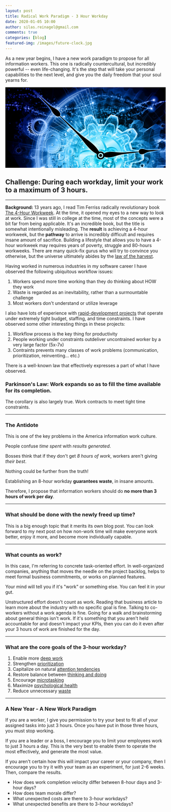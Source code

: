 ```yaml
---
layout: post
title: Radical Work Paradigm - 3 Hour Workday
date: 2020-01-05 10:00
author: silas.reinagel@gmail.com
comments: true
categories: [blog]
featured-img: /images/future-clock.jpg
---
```


As a new year begins, I have a new work paradigm to propose for all information workers. This one is radically countercultural, but incredibly powerful -- even life-changing. It's the step that will take your personal capabilities to the next level, and give you the daily freedom that your soul yearns for. 

<img src="/images/future-clock.jpg" alt="Gorgeous futuristic clock." />

## Challenge: During each workday, limit your work to a maximum of 3 hours. 

----

**Background:** 13 years ago, I read Tim Ferriss radically revolutionary book [The 4-Hour Workweek](https://fourhourworkweek.com/). At the time, it opened my eyes to a new way to look at work. Since I was still in college at the time, most of the concepts were a bit far from being applicable. It's an incredible book, but the title is somewhat intentionally misleading. The **result** is achieving a 4-hour workweek, but the **pathway** to arrive is incredibly difficult and requires insane amount of sacrifice. Building a lifestyle that allows you to have a 4-hour workweek may requires years of poverty, struggle and 80-hours workweeks. There are many quick-fix gurus who will try to convince you otherwise, but the universe ultimately abides by the [law of the harvest](https://tonyevans.org/the-law-of-the-harvest/).

Having worked in numerous industries in my software career I have observed the following ubiquitous workflow issues:

1. Workers spend more time working than they do thinking about HOW they work
2. Waste is regarded as an inevitability, rather than a surmountable challenge
3. Most workers don't understand or utilize leverage

I also have lots of experience with [rapid-development projects](/blog/2018/08/13/supersonic-project-velocity/) that operate under extremely tight budget, staffing, and time constraints. I have observed some other interesting things in these projects:

1. Workflow process is the key thing for productivity
2. People working under constraints outdeliver uncontrained worker by a very large factor (5x-7x)
3. Contraints prevents many classes of work problems (communication, prioritization, reinventing... etc.)

There is a well-known law that effectively expresses a part of what I have observed. 

### Parkinson's Law: Work expands so as to fill the time available for its completion.

The corollary is also largely true. Work contracts to meet tight time constraints.

----

### The Antidote

This is one of the key problems in the America information work culture.

People confuse *time spent* with *results generated*. 

Bosses think that if they don't get *8 hours of work*, workers aren't giving *their best*.

Nothing could be further from the truth!

Establishing an 8-hour workday **guarantees waste**, in insane amounts.

Therefore, I propose that information workers should do **no more than 3 hours of work per day**.

---

### What should be done with the newly freed up time?

This is a big enough topic that it merits its own blog post. You can look forward to my next post on how non-work time will make everyone work better, enjoy it more, and become more individually capable.

----

### What counts as work?

In this case, I'm referring to concrete task-oriented effort. In well-organized companies, anything that moves the needle on the project backlog, helps to meet formal business commitments, or works on planned features.

Your mind will tell you if it's "work" or something else. You can feel it in your gut.

Unstructured effort doesn't count as work. Reading that business article to learn more about the industry with no specific goal is fine. Talking to co-workers without a work agenda is fine. Going for a walk and brainstorming about general things isn't work. If it's something that you aren't held accountable for and doesn't impact your KPIs, then you can do it even after your 3 hours of work are finished for the day. 

----

### What are the core goals of the 3-hour workday?

1. Enable more [deep work](https://doist.com/blog/complete-guide-to-deep-work/)
2. Strengthen [prioritization](https://www.franklincovey.com/the-7-habits/habit-3.html)
3. Capitalize on natural [attention tendencies](https://www.focusboosterapp.com/blog/the-science-behind-the-pomodoro-technique/)
4. Restore balance between [thinking and doing](https://dariusforoux.com/20-80-rule-of-effective-thinking/)
5. Encourage [microtasking](https://www.yegor256.com/2017/11/28/microtasking.html)
6. Maximize [psychological health](https://www.amazon.com/Margin-Restoring-Emotional-Financial-Overloaded/dp/1576836827)
7. Reduce unnecessary [waste](https://en.wikipedia.org/wiki/Muda_(Japanese_term))

----

### A New Year - A New Work Paradigm

If you are a worker, I give you permission to try your best to fit all of your assigned tasks into just 3 hours. Once you have put in those three hours, you must stop working.

If you are a leader or a boss, I encourage you to limit your employees work to just 3 hours a day. This is the very best to enable them to operate the most effectively, and generate the most value.

If you aren't certain how this will impact your career or your company, then I encourage you to try it with your team as an experiment, for just 2-6 weeks. Then, compare the results. 

- How does work completion velocity differ between 8-hour days and 3-hour days?
- How does team morale differ?
- What unexpected costs are there to 3-hour workdays?
- What unexpected benefits are there to 3-hour workdays?

